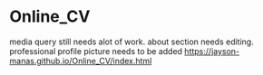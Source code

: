 # Online_CV
media query still needs alot of work.
about section needs editing.
professional profile picture needs to be added
https://jayson-manas.github.io/Online_CV/index.html
